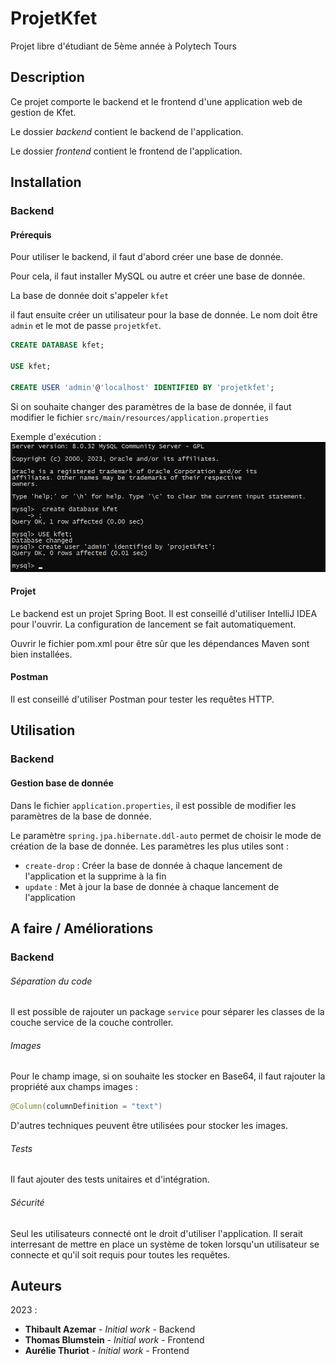 # ProjetKfet
 Projet libre d'étudiant de 5ème année à Polytech Tours

## Description

Ce projet comporte le backend et le frontend d'une application web de gestion de Kfet.

Le dossier *backend* contient le backend de l'application.

Le dossier *frontend* contient le frontend de l'application.

## Installation

### Backend

#### Prérequis

Pour utiliser le backend, il faut d'abord créer une base de donnée. 

Pour cela, il faut installer MySQL ou autre et créer une base de donnée.

La base de donnée doit s'appeler `kfet`

il faut ensuite créer un utilisateur pour la base de donnée. Le nom doit être `admin` et le mot de passe `projetkfet`.

```sql
CREATE DATABASE kfet;

USE kfet;

CREATE USER 'admin'@'localhost' IDENTIFIED BY 'projetkfet';
```

Si on souhaite changer des paramètres de la base de donnée, il faut modifier le fichier `src/main/resources/application.properties`

Exemple d'exécution : 
![Image BDD](img/bdd.png)

#### Projet

Le backend est un projet Spring Boot. Il est conseillé d'utiliser IntelliJ IDEA pour l'ouvrir. La configuration de 
lancement se fait automatiquement.

Ouvrir le fichier pom.xml pour être sûr que les dépendances Maven sont bien installées.

#### Postman

Il est conseillé d'utiliser Postman pour tester les requêtes HTTP.

## Utilisation

### Backend

#### Gestion base de donnée

Dans le fichier `application.properties`, il est possible de modifier les paramètres de la base de donnée.

Le paramètre `spring.jpa.hibernate.ddl-auto` permet de choisir le mode de création de la base de donnée. 
Les paramètres les plus utiles sont :
- `create-drop` : Créer la base de donnée à chaque lancement de l'application et la supprime à la fin
- `update` : Met à jour la base de donnée à chaque lancement de l'application



## A faire / Améliorations

### Backend

###### Séparation du code

Il est possible de rajouter un package `service` pour séparer les classes de la couche service de la couche controller.

###### Images

Pour le champ image, si on souhaite les stocker en Base64, il faut rajouter la propriété aux champs images :

```java
@Column(columnDefinition = "text")
```

D'autres techniques peuvent être utilisées pour stocker les images.

###### Tests

Il faut ajouter des tests unitaires et d'intégration.

###### Sécurité

Seul les utilisateurs connecté ont le droit d'utiliser l'application. Il serait interresant de mettre en place un système de token
lorsqu'un utilisateur se connecte et qu'il soit requis pour toutes les requêtes.

## Auteurs
2023 : 
* **Thibault Azemar** - *Initial work* - Backend
* **Thomas Blumstein** - *Initial work* - Frontend
* **Aurélie Thuriot** - *Initial work* - Frontend








